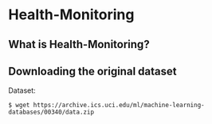 # Health-Monitoring

## What is Health-Monitoring?

## Downloading the original dataset

Dataset:


```
$ wget https://archive.ics.uci.edu/ml/machine-learning-databases/00340/data.zip
```